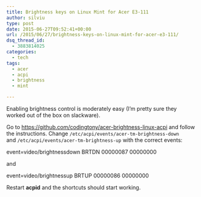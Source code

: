 ```yaml
---
title: Brightness keys on Linux Mint for Acer E3-111
author: silviu
type: post
date: 2015-06-27T09:52:41+00:00
url: /2015/06/27/brightness-keys-on-linux-mint-for-acer-e3-111/
dsq_thread_id:
  - 3883814025
categories:
  - tech
tags:
  - acer
  - acpi
  - brightness
  - mint

---
```

Enabling brightness control is moderately easy (I&#8217;m pretty sure they worked&nbsp;out of the box on slackware).

Go to <https://github.com/codingtony/acer-brightness-linux-acpi> and follow the instructions. Change `/etc/acpi/events/acer-tm-brightness-down` and `/etc/acpi/events/acer-tm-brightness-up` with the correct events:

event=video/brightnessdown BRTDN 00000087 00000000

and

event=video/brightnessup BRTUP 00000086 00000000

Restart&nbsp;**acpid** and the shortcuts should start working.